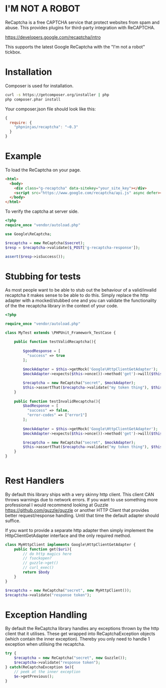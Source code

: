 I'M NOT A ROBOT
===============

ReCaptcha is a free CAPTCHA service that protect websites from spam and abuse.
This provides plugins for third-party integration with ReCAPTCHA.

https://developers.google.com/recaptcha/intro

This supports the latest Google ReCaptcha with the "I'm not a robot" tickbox.

Installation
============

Composer is used for installation.

```bash
curl -s https://getcomposer.org/installer | php
php composer.phar install
```

Your composer.json file should look like this:

```javascript
{
  require: {
    "phpninjas/recaptcha": "~0.3"
  }
}
```

Example
=======

To load the ReCaptcha on your page.
```html
<html>
  <body>
    <div class="g-recaptcha" data-sitekey="your_site_key"></div>
    <script src="https://www.google.com/recaptcha/api.js" async defer></script>
  </body>
</html>
```

To verify the captcha at server side.
```php
<?php
require_once "vendor/autoload.php"

use Google\ReCaptcha;

$recaptcha = new ReCaptcha($secret);
$resp = $recaptcha->validate($_POST['g-recaptcha-response']);

assert($resp->isSuccess());
```

Stubbing for tests
==================

As most people want to be able to stub out the behaviour of a valid/invalid recaptcha it makes sense to be able to do this.
Simply replace the http adapter with a mocked/stubbed one and you can validate the functionality of the the recaptcha library
in the context of your code.

```php
<?php

require_once "vendor/autoload.php"

class MyTest extends \PHPUnit_Framework_TestCase {

    public function testValidRecaptcha(){
    
        $goodResponse = [
          "success" => true
        ];
    
        $mockAdapter = $this->getMock('Google\HttpClientGetAdapter');
        $mockAdapter->expects($this->once())->method('get')->will($this->returnValue(json_encode($goodResponse)));

        $recaptcha = new ReCaptcha("secret", $mockAdapter);
        $this->assertThat($recaptcha->validate("my token thing"), $this->equalTo(new ReCaptchaResponse(true)));
    }
    
    public function testInvalidRecaptcha(){
        $badResponse = [
          "success" => false,
          "error-codes" => ["error1"]
        ];
    
        $mockAdapter = $this->getMock('Google\HttpClientGetAdapter');
        $mockAdapter->expects($this->once())->method('get')->will($this->returnValue(json_encode($badResponse)));

        $recaptcha = new ReCaptcha("secret", $mockAdapter);
        $this->assertThat($recaptcha->validate("my token thing"), $this->equalTo(new ReCaptchaResponse(false, ["error1"])));
    }
}  
    
```
    
    
Rest Handlers
=============

By default this library ships with a very skinny http client. This client CAN throws warnings due to network errors.
If you want to use something more professional I would recommend looking at Guzzle https://github.com/guzzle/guzzle or another HTTP Client that provides
better request/response handling. Until that time the default adapter should suffice.

If you want to provide a separate http adapter then simply implement the HttpClientGetAdapter interface and the only required method.

```php
class MyHttpClient implements Google\HttpClientGetAdapter {
    public function get($uri){
        // do http magics here 
        // fsockopen?
        // guzzle->get()
        // curl_exec()
        return $body
    }
}

$recaptcha = new ReCaptcha("secret", new MyHttpClient());
$recaptcha->validate("response token");

```

Exception Handling
==================

By default the ReCaptcha library handles any exceptions thrown by the http client that it utilises.
These get wrapped into ReCaptchaException objects (which contain the inner exception). Thereby you only need to 
handle 1 exception when utilising the recaptcha.

```php
try {
    $recaptcha = new ReCaptcha("secret", new Guzzle());
    $recaptcha->validate("response token");
} catch(ReCaptchaException $e){
    // peek at the inner exception
    $e->getPrevious();
}

```

